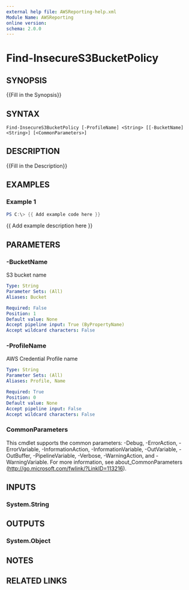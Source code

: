 ```yaml
---
external help file: AWSReporting-help.xml
Module Name: AWSReporting
online version:
schema: 2.0.0
---
```


# Find-InsecureS3BucketPolicy

## SYNOPSIS
{{Fill in the Synopsis}}

## SYNTAX

```
Find-InsecureS3BucketPolicy [-ProfileName] <String> [[-BucketName] <String>] [<CommonParameters>]
```

## DESCRIPTION
{{Fill in the Description}}

## EXAMPLES

### Example 1
```powershell
PS C:\> {{ Add example code here }}
```

{{ Add example description here }}

## PARAMETERS

### -BucketName
S3 bucket name

```yaml
Type: String
Parameter Sets: (All)
Aliases: Bucket

Required: False
Position: 1
Default value: None
Accept pipeline input: True (ByPropertyName)
Accept wildcard characters: False
```

### -ProfileName
AWS Credential Profile name

```yaml
Type: String
Parameter Sets: (All)
Aliases: Profile, Name

Required: True
Position: 0
Default value: None
Accept pipeline input: False
Accept wildcard characters: False
```

### CommonParameters
This cmdlet supports the common parameters: -Debug, -ErrorAction, -ErrorVariable, -InformationAction, -InformationVariable, -OutVariable, -OutBuffer, -PipelineVariable, -Verbose, -WarningAction, and -WarningVariable.
For more information, see about_CommonParameters (http://go.microsoft.com/fwlink/?LinkID=113216).

## INPUTS

### System.String

## OUTPUTS

### System.Object
## NOTES

## RELATED LINKS
